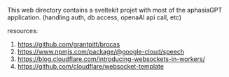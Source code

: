 This web directory contains a sveltekit projet with most of the aphasiaGPT application. (handling auth, db access, openaAI api call, etc)

resources:
1. https://github.com/grantpitt/brocas
2. https://www.npmjs.com/package/@google-cloud/speech
3. https://blog.cloudflare.com/introducing-websockets-in-workers/
4. https://github.com/cloudflare/websocket-template

